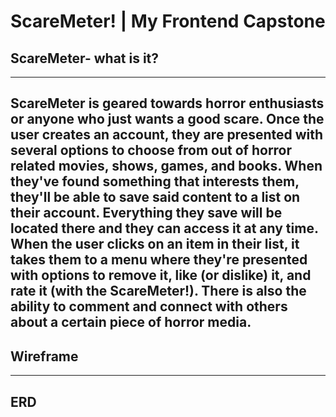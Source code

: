 # ScareMeter! | My Frontend Capstone

## ScareMeter- what is it? 
--- 
### 
ScareMeter is geared towards horror enthusiasts or anyone who just wants a good scare. 
Once the user creates an account, they are presented with several options to choose from out of
horror related movies, shows, games, and books. When they've found something that interests them,
they'll be able to save said content to a list on their account. Everything they save will be 
located there and they can access it at any time. When the user clicks on an item in their list, 
it takes them to a menu where they're presented with options to remove it, like (or dislike) it,
and rate it (with the ScareMeter!). There is also the ability to comment and connect with others
about a certain piece of horror media. 
---
## Wireframe 
---
## ERD 